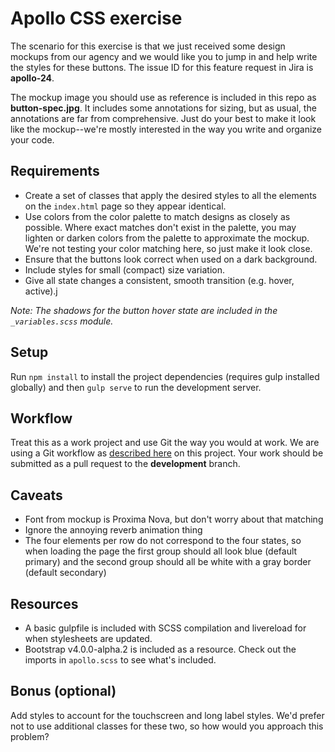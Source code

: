 # Apollo CSS exercise

The scenario for this exercise is that we just received some design mockups from our agency and we would like you to jump in and help write the styles for these buttons.  The issue ID for this feature request in Jira is **apollo-24**.

The mockup image you should use as reference is included in this repo as **button-spec.jpg**.  It includes some annotations for sizing, but as usual, the annotations are far from comprehensive.  Just do your best to make it look like the mockup--we're mostly interested in the way you write and organize your code.

## Requirements

- Create a set of classes that apply the desired styles to all the elements on the `index.html` page so they appear identical.
- Use colors from the color palette to match designs as closely as possible.  Where exact matches don't exist in the palette, you may lighten or darken colors from the palette to approximate the mockup.  We're not testing your color matching here, so just make it look close.
- Ensure that the buttons look correct when used on a dark background.
- Include styles for small (compact) size variation.
- Give all state changes a consistent, smooth transition (e.g. hover, active).j

_Note: The shadows for the button hover state are included in the `_variables.scss` module._

## Setup

Run `npm install` to install the project dependencies (requires gulp installed globally) and then `gulp serve` to run the development server.

## Workflow

Treat this as a work project and use Git the way you would at work.  We are using a Git workflow as [described here](http://nvie.com/posts/a-successful-git-branching-model/) on this project.  Your work should be submitted as a pull request to the **development** branch.

## Caveats

- Font from mockup is Proxima Nova, but don't worry about that matching
- Ignore the annoying reverb animation thing
- The four elements per row do not correspond to the four states, so when loading the page the first group should all look blue (default primary) and the second group should all be white with a gray border (default secondary)

## Resources

- A basic gulpfile is included with SCSS compilation and livereload for when stylesheets are updated.
- Bootstrap v4.0.0-alpha.2 is included as a resource.  Check out the imports in `apollo.scss` to see what's included.

## Bonus (optional)

Add styles to account for the touchscreen and long label styles.  We'd prefer not to use additional classes for these two, so how would you approach this problem?
